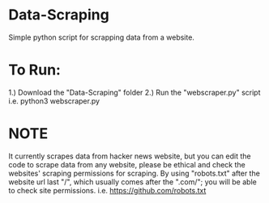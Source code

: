 # Data-Scraping
Simple python script for scrapping data from a website.

# To Run:
1.) Download the "Data-Scraping" folder 
2.) Run the "webscraper.py" script i.e. python3 webscraper.py

# NOTE
It currently scrapes data from hacker news website, but you can edit the code to scrape data from any website, please be ethical and check the websites' scraping permissions for scraping. By using "robots.txt" after the website url last "/", which usually comes after the ".com/"; you will be able to check site permissions. i.e. https://github.com/robots.txt
